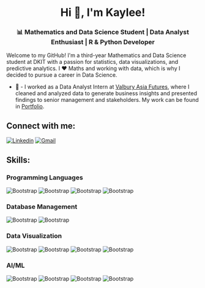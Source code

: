 <h1 align="center">Hi 👋, I'm Kaylee!</h1>
<h3 align="center">📊 Mathematics and Data Science Student | Data Analyst Enthusiast | R & Python Developer</h3>

<p align="left">Welcome to my GitHub! I'm a third-year Mathematics and Data Science student at DKIT with a passion for statistics, data visualizations, and predictive analytics. I ❤️ Maths and working with data, which is why I decided to pursue a career in Data Science. </p>

- 💼 - I worked as a Data Analyst Intern at [Valbury Asia Futures](https://valbury.co.id/), where I cleaned and analyzed data to generate business insights and presented findings to senior management and stakeholders. My work can be found in [Portfolio](https://github.com/kayleejacq/portfolio).
  
## Connect with me:
[![Linkedin](https://img.shields.io/badge/-LinkedIn-blue?style=flat&logo=Linkedin&logoColor=white)](https://www.linkedin.com/in/kaylee-jacqueline-wijaya/)
[![Gmail](https://img.shields.io/badge/-Gmail-c14438?style=flat&logo=Gmail&logoColor=white)](mailto:kayleejacq@gmail.com)

## Skills:
### Programming Languages
![Bootstrap](https://img.shields.io/badge/-Python-05122A?style=for-the-badge&logo=Python&color=FFD43B)
![Bootstrap](https://img.shields.io/badge/-R-05122A?style=for-the-badge&logo=R&color=276dc2)
![Bootstrap](https://img.shields.io/badge/HTML%20-%23E34F26.svg?style=for-the-badge&logo=html5&logoColor=white)
![Bootstrap](https://img.shields.io/badge/-JavaScript-05122A?style=for-the-badge&logo=JavaScript&color=202020)

### Database Management
![Bootstrap](https://img.shields.io/badge/-MongoDB-05122A?style=for-the-badge&logo=MongoDB&color=fbfbfb)
![Bootstrap](https://img.shields.io/badge/-MySQL-05122A?style=for-the-badge&logo=MySQL&color=fbfbfb)

### Data Visualization
![Bootstrap](https://img.shields.io/badge/-Matplotlib-05122A?style=for-the-badge&logo=Matplotlib&color=f6f7f7) 
![Bootstrap](https://img.shields.io/badge/-Seaborn-05122A?style=for-the-badge&logo=Seaborn&color=f6f7f7)
![Bootstrap](https://img.shields.io/badge/-Power%20BI-05122A?style=for-the-badge&logo=Power-BI&color=f6f7f7) 
![Bootstrap](https://img.shields.io/badge/-Tableau-05122A?style=for-the-badge&logo=Tableau&color=f6f7f7)


### AI/ML
![Bootstrap](https://img.shields.io/badge/-TensorFlow-05122A?style=for-the-badge&logo=TensorFlow&color=f6f7f7)
![Bootstrap](https://img.shields.io/badge/-Scikit%20Learn-05122A?style=for-the-badge&logo=Scikit-Learn&color=f6f7f7)
![Bootstrap](https://img.shields.io/badge/-Pandas-05122A?style=for-the-badge&logo=Pandas&color=150458)
![Bootstrap](https://img.shields.io/badge/-Numpy-05122A?style=for-the-badge&logo=Numpy&color=7dddf5)
